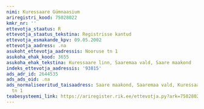 ```yaml
---
nimi: Kuressaare Gümnaasium
ariregistri_kood: 75028022
kmkr_nr: ''
ettevotja_staatus: R
ettevotja_staatus_tekstina: Registrisse kantud
ettevotja_esmakande_kpv: 09.05.2002
ettevotja_aadress: .na
asukoht_ettevotja_aadressis: Nooruse tn 1
asukoha_ehak_kood: 3655
asukoha_ehak_tekstina: Kuressaare linn, Saaremaa vald, Saare maakond
indeks_ettevotja_aadressis: '93815'
ads_adr_id: 2644535
ads_ads_oid: .na
ads_normaliseeritud_taisaadress: Saare maakond, Saaremaa vald, Kuressaare linn, Nooruse
  tn 1
teabesysteemi_link: https://ariregister.rik.ee/ettevotja.py?ark=75028022&ref=rekvisiidid
---
```

